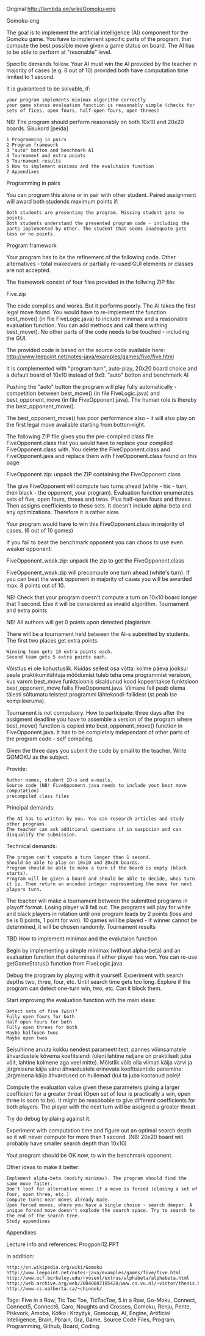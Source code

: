 Original http://lambda.ee/wiki/Gomoku-eng

Gomoku-eng

The goal is to implement the artificial intelligence (AI) component for the Gomoku game. You have to implement specific parts of the program, that compute the best possible move given a game status on board. The AI has to be able to perform at "resonable" level.

Specific demands follow. Your AI must win the AI provided by the teacher in majority of cases (e.g. 6 out of 10) provided both have computation time limited to 1 second.

It is guaranteed to be solvable, if:

    your program implements minimax algorithm correctly
    your game status evaluation function is reasonably simple (checks for sets of fices, open fours, half-open fours, open threes) 

NB! The program should perform reasonably on both 10x10 and 20x20 boards.
Sisukord [peida] 

    1 Programming in pairs
    2 Program framework
    3 "auto" botton and benchmark AI
    4 Tournament and extra points
    5 Tournament results
    6 How to implement minimax and the evalutaion function
    7 Appendixes

Programming in pairs

You can program this alone or in pair with other student. Paired assignment will award both studends maximum points if:

    Both students are presenting the program. Missing student gets no points.
    Both students understand the presented program code - including the parts implemented by other. The student that seems inadequate gets less or no points. 

Program framework

Your program has to be the refinement of the following code. Other alternatives - total makeovers or partially re-used GUI elements or classes are not accepted.

The framework consist of four files provided in the follwing ZIP file:

Five.zip


The code compiles and works. But it performs poorly. The AI takes the first legal move found. You would have to re-implement the function best_move() (in file FiveLogic.java) to include minimax and a reasonable evaluation function. You can add methods and call them withing best_move(). No other parts of the code needs to be touched - including the GUI.

The provided code is based on the source code available here: http://www.leepoint.net/notes-java/examples/games/five/five.html

It is complemented with "program turn", auto-play, 20x20 board choice and a default board of 10x10 instead of 9x9.
"auto" botton and benchmark AI

Pushing the "auto" button the program will play fully automatically - competition between best_move() (in file FiveLogic.java) and best_opponent_move (in file FiveOpponent.java). The human role is thereby the best_opponent_move().

The best_opponent_move() has poor performance also - it will also play on the first legal move available starting from botton-right.

The following ZIP file gives you the pre-compiled class file FiveOpponent.class that you would have to replace your compiled FiveOpponent.class with. You delete the FiveOpponent.class and FiveOpponent.java and replace them with FiveOpponent.class found on this page.

FiveOpponent.zip: unpack the ZIP containing the FiveOpponent.class

The give FiveOpponent will compute two turns ahead (white - his - turn, then black - the opponent, your program). Evaluation function enumerates sets of five, open fours, threes and twos. Plus half-open fours and threes. Then assigns coefficients to these sets. It doesn't include alpha-beta and any optimizations. Therefore it is rather slow.

Your program would have to win this FiveOpponent.class in majority of cases. (6 out of 10 games)

If you fail to beat the benchmark opponent you can choos to use even weaker opponent:

FiveOpponent_weak.zip: unpack the zip to get the FiveOpponent.class

FiveOpponent_weak.zip will precompute one turn ahead (white's turn). If you can beat the weak opponent in majority of cases you will be awarded max. 8 points out of 10.

NB! Check that your program doesn't compute a turn on 10x10 board longer that 1 second. Else it will be considered as invalid algorithm.
Tournament and extra points

NB! All authors will get 0 points upon detected plagiarism

There will be a tournament held between the AI-s submitted by students. The first two places get extra points:

    Winning team gets 10 extra points each.
    Second team gets 5 extra points each. 

Võistlus ei ole kohustuslik. Kuidas sellest osa võtta: kolme päeva jooksul peale praktikumitähtaja möödumist tuleb teha oma programmist versioon, kus varem best_move funktsioonis sisaldunud kood kopeeritakse funktsioon best_opponent_move failis FiveOpponent.java. Viimane fail peab olema täiesti sõltumatu teistest programmi lähtekoodi-failidest (st peab ise kompileeruma).

Tournament is not compulsory. How to participate: three days after the assigment deadline you have to assemble a version of the program where best_move() function is copied into best_opponent_move() function in FiveOpponent.java. It has to be completely independant of other parts of the program code - self compiling.

Given the three days you submit the code by email to the teacher. Write GOMOKU as the subject.

Provide:

    Author names, student ID-s and e-mails.
    Source code (NB! FiveOpponent.java needs to include yout best move computation)
    precompiled class files 

Principal demands:

    The AI has to written by you. You can research articles and study other programs.
    The teacher can ask additional questions if in suspicion and can disqualify the submission. 

Technical demands:

    The progam can't compute a turn longer than 1 second.
    Should be able to play on 10x10 and 20x20 boards.
    Program should be able to make a turn if the board is empty (black starts).
    Program will be given a board and should be able to decide, whos turn it is. Then return an encoded integer representing the move for next players turn. 

The teacher will make a tournament between the submitted programs in playoff format. Losing player will fall out. The programs will play for white and black players in rotation until one program leads by 2 points (loss and tie is 0 points, 1 point for win). 10 games will be played - if winner cannot be determined, it will be chosen randomly.
Tournament results

TBD
How to implement minimax and the evalutaion function

Begin by implementing a simple minimax (without alpha-beta) and an evaluation function that determines if either player has won. You can re-use getGameStatus() function from FiveLogic.java

Debug the program by playing with it yourself. Experiment with search depths two, three, four, etc. Until search time gets too long. Explore if the program can detect one-turn win, two, etc. Can it block them.

Start improving the evaluation function with the main ideas:

    Detect sets of five (win)?
    Fully open fours for both
    Half open fours for both
    Fully open threes for both
    Maybe halfopen twos
    Maybe open twos 

Seisuhinne arvuta kokku nendest parameetritest, pannes võimsamatele ähvardustele kõvema koefitsiendi (üleni lahtine neljane on praktiliselt juba võit, lahtine kolmene aga veel mitte). Mõistlik võib olla viimati käija värvi ja järgmisena käjia värvi ähvardustele erinevate koefitsientide panemine: järgmisena käija ähvardused on hullemad (kui ta juba kaotanud pole)!

Compute the evaluation value given these parameters giving a larger coefficient for a greater threat (Open set of four is practically a win, open three is soon to be). It might be reasobable to give different coefficients for both players. The player with the next turn will be assigned a greater threat.

Try do debug by plaing against it.

Experiment with computation time and figure out an optimal search depth so it will never compute for more than 1 second. (NB! 20x20 board will probably have smaller search depth than 10x10)

Yout program should be OK now, to win the benchmark opponent.

Other ideas to make it better:

    Implement alpha-beta (modify minimax). The program should find the same move faster.
    Don't loof for alternative moves if a move is forced (closing a set of four, open three, etc.)
    Compute turns near moves already made.
    Upon forced moves, where you have a single choice - search deeper. A unique forced move doesn't explode the search space. Try to search to the end of the search tree.
    Study appendixes 

Appendixes

Lecture info and references: Progpohi12.PPT

In addition:

    http://en.wikipedia.org/wiki/Gomoku 
    http://www.leepoint.net/notes-java/examples/games/five/five.html 
    http://www.ocf.berkeley.edu/~yosenl/extras/alphabeta/alphabeta.html 
    http://web.archive.org/web/20040607185428/www.cs.vu.nl/~victor/thesis.html 
    http://www.cs.ualberta.ca/~chinook/ 
	
Tags: Five in a Row, Tic Tac Toe, TicTacToe, 5 in a Row, Go-Moku, Connect, Connect5, Connect6, Caro, Noughts and Crosses, Gomoku, Renju, Pente, Piskvork, Amoba, Kółko i Krzyżyk, Gomocup, AI, Engine, Artificial Intelligence, Brain, Pbrain, Gra, Game, Source Code Files, Program, Programming, Github, Board, Coding.